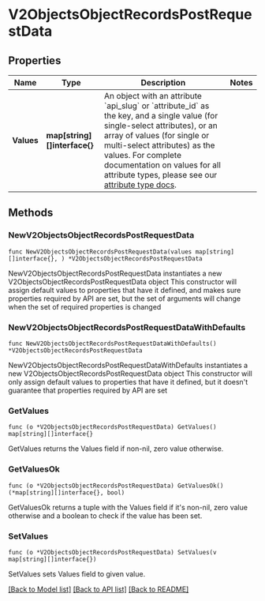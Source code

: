 # V2ObjectsObjectRecordsPostRequestData

## Properties

Name | Type | Description | Notes
------------ | ------------- | ------------- | -------------
**Values** | **map[string][]interface{}** | An object with an attribute &#x60;api_slug&#x60; or &#x60;attribute_id&#x60; as the key, and a single value (for single-select attributes), or an array of values (for single or multi-select attributes) as the values. For complete documentation on values for all attribute types, please see our [attribute type docs](/docs/attribute-types). | 

## Methods

### NewV2ObjectsObjectRecordsPostRequestData

`func NewV2ObjectsObjectRecordsPostRequestData(values map[string][]interface{}, ) *V2ObjectsObjectRecordsPostRequestData`

NewV2ObjectsObjectRecordsPostRequestData instantiates a new V2ObjectsObjectRecordsPostRequestData object
This constructor will assign default values to properties that have it defined,
and makes sure properties required by API are set, but the set of arguments
will change when the set of required properties is changed

### NewV2ObjectsObjectRecordsPostRequestDataWithDefaults

`func NewV2ObjectsObjectRecordsPostRequestDataWithDefaults() *V2ObjectsObjectRecordsPostRequestData`

NewV2ObjectsObjectRecordsPostRequestDataWithDefaults instantiates a new V2ObjectsObjectRecordsPostRequestData object
This constructor will only assign default values to properties that have it defined,
but it doesn't guarantee that properties required by API are set

### GetValues

`func (o *V2ObjectsObjectRecordsPostRequestData) GetValues() map[string][]interface{}`

GetValues returns the Values field if non-nil, zero value otherwise.

### GetValuesOk

`func (o *V2ObjectsObjectRecordsPostRequestData) GetValuesOk() (*map[string][]interface{}, bool)`

GetValuesOk returns a tuple with the Values field if it's non-nil, zero value otherwise
and a boolean to check if the value has been set.

### SetValues

`func (o *V2ObjectsObjectRecordsPostRequestData) SetValues(v map[string][]interface{})`

SetValues sets Values field to given value.



[[Back to Model list]](../README.md#documentation-for-models) [[Back to API list]](../README.md#documentation-for-api-endpoints) [[Back to README]](../README.md)


